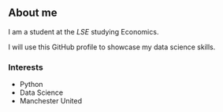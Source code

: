 ## About me
I am a student at the _LSE_ studying Economics.

I will use this GitHub profile to showcase my data science skills.

### Interests

- Python 
- Data Science
- Manchester United

